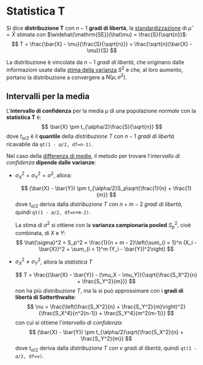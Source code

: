 # Statistica T

Si dice **distribuzione T** con $n-1$ **gradi di libertà**, la [standardizzazione](../../../ct0111/03/02/README.md#normale) di $\hat\mu = \bar{X}$ stimata con $\widehat{\mathrm{SE}}(\hat\mu) = \frac{S}{\sqrt{n}}$:
$$
T = \frac{\bar{X} - \mu}{\frac{S}{\sqrt{n}}} = \frac{\sqrt{n}(\bar{X} - \mu)}{S}
$$

La distribuzione è vincolata da $n-1$ _gradi di libertà_, che originano dalle informazioni usate dalla [stima della varianza](../../01/02/README.md#varianza-campionaria) $S^2$ e che, al loro aumento, portano la distribuzione a convergere a $\mathrm{N}(\mu, \sigma^2)$.

## Intervalli per la media

L'**intervallo di confidenza** per la media $\mu$ di una popolazione _normale_ con la **statistica T** è:
$$
\bar{X} \pm t_{\alpha/2}\frac{S}{\sqrt{n}}
$$
dove $t_{\alpha/2}$ è il **quantile** della _distribuzione T_ con $n-1$ _gradi di libertà_ ricavabile da `qt(1 - 𝛼/2, df=n-1)`.

Nel caso della [differenza di medie](../01/README.md#differenza-di-medie), il metodo per trovare l'_intervallo di confidenza_ **dipende dalle varianze**:
- $\sigma_X^2 = \sigma_Y^2 = \sigma^2$, allora:

	$$
	(\bar{X} - \bar{Y}) \pm t_{\alpha/2}S_p\sqrt{\frac{1}{n} + \frac{1}{m}}
	$$
	dove $t_{\alpha/2}$ deriva dalla _distribuzione T_ con $n+m-2$ _gradi di libertà_, quindi `qt(1 - 𝛼/2, df=n+m-2)`.

	La stima di $\sigma^2$ si ottiene con la **varianza campionaria pooled** $S_p^2$, cioè combinata, di $X$ e $Y$:
	$$
	\hat{\sigma}^2 = S_p^2 = \frac{1}{n + m - 2}\left(\sum_{i = 1}^n (X_i - \bar{X})^2 + \sum_{i = 1}^m (Y_i - \bar{Y})^2\right)
	$$

- $\sigma_X^2 \neq \sigma_Y^2$, allora la _statistica T_

	$$
	T = \frac{(\bar{X} - \bar{Y}) - (\mu_X - \mu_Y)}{\sqrt{\frac{S_X^2}{n} + \frac{S_Y^2}{m}}}
	$$
	non ha più _distribuzione T_, ma la si può approssimare con i **gradi di libertà di Satterthwaite**:
	$$
	\nu = \frac{\left(\frac{S_X^2}{n} + \frac{S_Y^2}{m}\right)^2}{\frac{S_X^4}{n^2(n-1)} + \frac{S_Y^4}{m^2(m-1)}}
	$$
	con cui si ottiene l'_intervallo di confidenza_:
	$$
	(\bar{X} - \bar{Y}) \pm t_{\alpha/2}\sqrt{\frac{S_X^2}{n} + \frac{S_Y^2}{m}}
	$$
	dove $t_{\alpha/2}$ deriva dalla _distribuzione T_ con $\nu$ _gradi di libertà_, quindi `qt(1 - 𝛼/2, df=ν)`.

